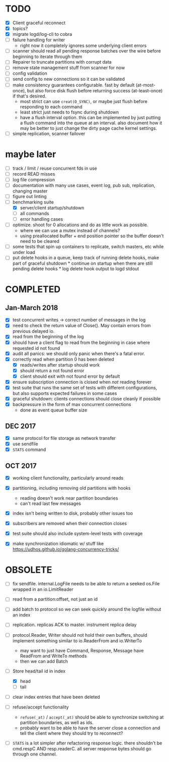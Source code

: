 [modeline]: <> ( vim: set ft=markdown: )

# TODO

* [X] Client graceful reconnect
* [X] topics?
* [X] migrate logd/log-cli to cobra
* [ ] failure handling for writer
  * right now it completely ignores some underlying client errors
* [ ] scanner should read all pending response batches over the wire before
      beginning to iterate through them
* [ ] Repairer to truncate partitions with corrupt data
* [ ] remove state management stuff from scanner for now
* [ ] config validation
* [ ] send config to new connections so it can be validated
* [ ] make consistency guarantees configurable. fast by default (at-most-once),
      but also force disk flush before returning success (at-least-once) if
      that's desired.
  * most strict can use `creat(O_SYNC)`, or maybe just flush before
    responding to each command
  * least strict just needs to fsync during shutdown
  * have a flush interval option. this can be implemented by just putting a
    flush command into the queue at an interval. also document how it may be
    better to just change the dirty page cache kernel settings.
* [ ] simple replication, scanner failover

# maybe later

* [ ] track / limit / reuse concurrent fds in use
* [ ] record READ misses
* [ ] log file compression
* [ ] documentation with many use cases, event log, pub sub, replication,
      changing master
* [ ] figure out linting
* [ ] benchmarking suite
  * [X] server/client startup/shutdown
  * [ ] all commands
  * [ ] error handling cases
* [ ] optimize. shoot for 0 allocations and do as little work as possible.
  * where we can use a mutex instead of channels?
  * using preallocated buffer + end position pointer so the buffer doesn't
    need to be cleared
* [ ] some tests that spin up containers to replicate, switch masters, etc
      while under load
* [ ] put delete hooks in a queue, keep track of running delete hooks, make
      part of graceful shutdown
      * continue on startup when there are still pending delete hooks
      * log delete hook output to logd stdout

# COMPLETED

## Jan-March 2018

* [X] test concurrent writes -> correct number of messages in the log
* [X] need to check the return value of Close(). May contain errors from
      previous delayed io.
* [X] read from the beginning of the log
* [X] should have a client flag to read from the beginning in case where
  requested id not found
* [X] audit all panics: we should only panic when there's a fatal error.
* [X] correctly read when partition 0 has been deleted
  * [X] reads/writes after startup should work
  * [X] should return a not found error
  * [X] client should exit with not found error by default
* [X] ensure subscription connection is closed when _not_ reading forever
* [X] test suite that runs the same set of tests with different configurations,
      but also supports expected failures in some cases
* [X] graceful shutdown: clients connections should close cleanly if possible
* [X] backpressure in the form of max concurrent connections
    - done as event queue buffer size

## DEC 2017

* [x] same protocol for file storage as network transfer
* [x] use sendfile
* [x] `STATS` command

## OCT 2017

* [x] working client functionality, particularly around reads
* [x] partitioning, including removing old partitions with hooks
  * reading doesn't work near partition boundaries
  * can't read last few messages
* [x] index isn't being written to disk, probably other issues too
* [x] subscribers are removed when their connection closes
* [x] test suite should also include system-level tests with coverage

* [X] make synchronization idiomatic w/ stuff like https://udhos.github.io/golang-concurrency-tricks/



# OBSOLETE

* [ ] fix sendfile. internal.LogFile needs to be able to return a seeked
  os.File wrapped in an io.LimitReader
* [ ] read from a partition:offset, not just an id
* [ ] add batch to protocol so we can seek quickly around the logfile without an index
* [ ] replication. replicas ACK to master. instrument replica delay
* [ ] protocol.Reader, Writer should not hold their own buffers, should
  implement something similar to io.ReaderFrom and io.WriterTo
  - may want to just have Command, Response, Message have ReadFrom and WriteTo methods
  - then we can add Batch
* [ ] Store head/tail id in index
  * [X] head
  * [ ] tail
* [ ] clear index entries that have been deleted
* [ ] refuse/accept functionality
  * `refuse(_at)` / `accept(_at)` should be able to synchronize switching at
    partition boundaries, as well as ids.
  * probably want to be able to have the server close a connection and tell the
    client where they should try to reconnect?
* [ ] `STATS` is a lot simpler after refactoring response logic. there
      shouldn't be cmd.respC AND resp.readerC. all server response bytes should go
      through one channel.


